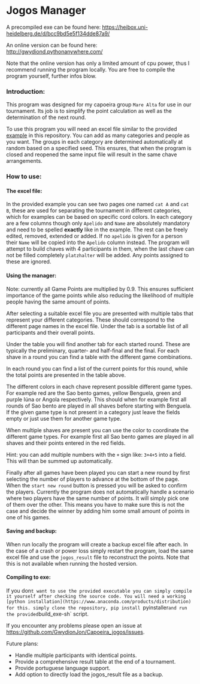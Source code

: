 # Jogos Manager
A precompiled exe can be found here: https://heibox.uni-heidelberg.de/d/bcc9bd5e5f134dde87a9/

An online version can be found here: http://gwydiond.pythonanywhere.com/

Note that the online version has only a limited amount of cpu power, thus I recommend running the program locally.
You are free to compile the program yourself, further infos blow.

### Introduction:
This program was designed for my capoeira group `Mare Alta` for use in our tournament.
Its job is to simplify the point calculation as well as the determination of the next round.

To use this program you will need an excel file similar to the provided [example](https://github.com/GwydionJon/Capoeira_jogos/blob/main/examples/example_excel_file.xlsx) in this repository.
You can add as many categories and people as you want.
The groups in each category are determined automatically at random based on a specified seed.
This ensures, that when the program is closed and reopened the same input file will result in the same chave arrangements.


### How to use:

#### The excel file:
In the provided example you can see two pages one named `cat A` and `cat B`, these are used for separating the tournament in different categories, which for examples can be based on specific cord colors.
In each category are a few columns though only `Apelido` and `Name` are absolutely mandatory and need to be spelled **exactly** like in the example. The rest can be freely edited, removed, extended or added.
If no `apelido` is given for a person their `Name` will be copied into the `Apelido` column instead.
The program will attempt  to build chaves with 4 participants in them, when the last chave can not be filled completely `platzhalter` will be added. Any points assigned to these are ignored.


#### Using the manager:
Note: currently all Game Points are multiplied by 0.9. This ensures sufficient importance of the game points while also reducing the likelihood of multiple people having the same amount of points.

After selecting a suitable excel file you are presented with multiple tabs that represent your different categories.
These should correspond to the different page names in the excel file. Under the tab is a sortable list of all participants and their overall points.

Under the table you will find another tab for each started round.
These are typically the preliminary, quarter- and half-final and the final.
For each shave in a round you can find a table with the different game combinations.

In each round you can find a list of the current points for this round, while the total points are presented in the table above.

The different colors in each chave represent possible different game types. For example red are the Sao bento games, yellow Benguela, green and purple Iúna or Angola respectively.
This should when for example first all rounds of Sao bento are played in all shaves before starting with Benguela. If the given game type is not present in a category just leave the fields empty or just use them for another game type.

When multiple shaves are present you can use the color to coordinate the different game types. For example first all Sao bento games are played in all shaves and their points entered in the red fields.

Hint: you can add multiple numbers with the `+` sign like: `3+4+5` into a field. This will than be summed up automatically.

Finally after all games have been played you can start a new round by first selecting the number of players to advance at the bottom of the page. When the `start new round` button is pressed you will be asked to confirm the players. Currently the program does not automatically handle a scenario where two players have the same number of points. It will simply pick one of them over the other. This means you have to make sure this is not the case and decide the winner by adding him some small amount of points in one of his games.

#### Saving and backup:
When run locally the program will create a backup excel file after each. In the case of a crash or power loss simply restart the program, load the same excel file and use the `jogos_result` file to reconstruct the points.
Note that this is not available when running the hosted version.

#### Compiling to exe:
If you don`t want to use the provided executable you can simply compile it yourself after checking the source code.
You will need a working [python installation](https://www.anaconda.com/products/distribution) for this.
simply clone the repository, pip install `pyinstaller`
and run the provided `build_exe-sh` script.



If you encounter any problems please open an issue at https://github.com/GwydionJon/Capoeira_jogos/issues.

Future plans:
- Handle multiple participants with identical points.
- Provide a comprehensive result table at the end of a tournament.
- Provide portuguese language support.
- Add option to directly load the jogos_result file as a backup.
